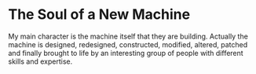 # The Soul of a New Machine

My main character is the machine itself that they are building. Actually the machine is designed, redesigned, constructed, modified, altered, patched and finally brought to life by an interesting group of people with different skills and expertise. 

